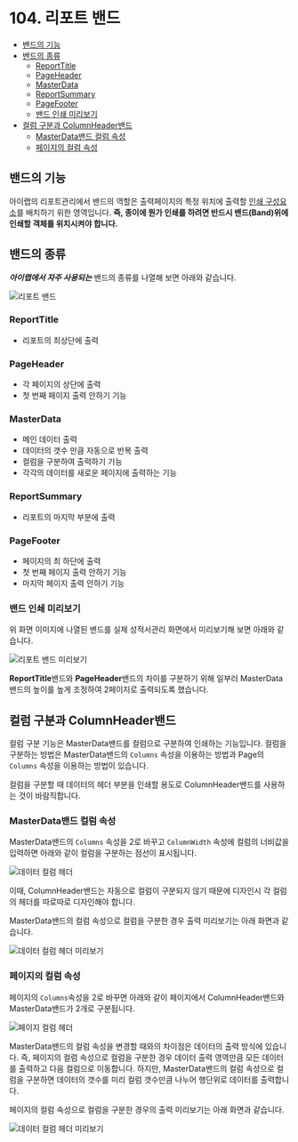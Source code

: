 # 104. 리포트 밴드

* [밴드의 기능](104..md#밴드의-기능)
* [밴드의 종류](104..md#밴드의-종류)
  * [ReportTitle](104..md#reporttitle)
  * [PageHeader](104..md#pageheader)
  * [MasterData](104..md#masterdata)
  * [ReportSummary](104..md#reportsummary)
  * [PageFooter](104..md#pagefooter)
  * [밴드 인쇄 미리보기](104..md#밴드-인쇄-미리보기)
* [컬럼 구분과 ColumnHeader밴드](104..md#컬럼-구분과-columnheader밴드)
  * [MasterData밴드 컬럼 속성](104..md#masterdata밴드-컬럼-속성)
  * [페이지의 컬럼 속성](104..md#페이지의-컬럼-속성)

## 밴드의 기능

아이랩의 리포트관리에서 밴드의 역할은 출력페이지의 특정 위치에 출력할 [인쇄 구성요소](103..md)를 배치하기 위한 영역입니다. **즉, 종이에 뭔가 인쇄를 하려면 반드시 밴드\(Band\)위에 인쇄할 객체를 위치시켜야 합니다.**

## 밴드의 종류

_**아이랩에서 자주 사용되는**_ 밴드의 종류를 나열해 보면 아래와 같습니다.

![리포트 밴드](../../.gitbook/assets/_%20%2816%29.png)

### ReportTitle

* 리포트의 최상단에 출력

### PageHeader

* 각 페이지의 상단에 출력
* 첫 번째 페이지 출력 안하기 기능

### MasterData

* 메인 데이터 출력
* 데이터의 갯수 만큼 자동으로 반복 출력
* 컬럼을 구분하여 출력하기 기능
* 각각의 데이터를 새로운 페이지에 출력하는 기능

### ReportSummary

* 리포트의 마지막 부분에 출력

### PageFooter

* 페이지의 최 하단에 출력
* 첫 번째 페이지 출력 안하기 기능
* 마지막 페이지 출력 안하기 기능

### 밴드 인쇄 미리보기

위 화면 이미지에 나열된 밴드를 실제 성적서관리 화면에서 미리보기해 보면 아래와 같습니다.

![리포트 밴드 미리보기](../../.gitbook/assets/_%20%2825%29.png)

**ReportTitle**밴드와 **PageHeader**밴드의 차이를 구분하기 위해 일부러 MasterData 밴드의 높이를 높게 조정하여 2페이지로 출력되도록 했습니다.

## 컬럼 구분과 ColumnHeader밴드

컬럼 구분 기능은 MasterData밴드를 컬럼으로 구분하여 인쇄하는 기능입니다. 컬럼을 구분하는 방법은 MasterData밴드의 `Columns` 속성을 이용하는 방법과 Page의 `Columns` 속성을 이용하는 방법이 있습니다.

컬럼을 구분할 때 데이터의 헤더 부분을 인쇄할 용도로 ColumnHeader밴드를 사용하는 것이 바람직합니다.

### MasterData밴드 컬럼 속성

MasterData밴드의 `Columns` 속성을 2로 바꾸고 `ColumnWidth` 속성에 컬럼의 너비값을 입력하면 아래와 같이 컬럼을 구분하는 점선이 표시됩니다.

![데이터 컬럼 헤더](../../.gitbook/assets/_%20%2813%29.png)

이때, ColumnHeader밴드는 자동으로 컬럼이 구분되지 않기 때문에 디자인시 각 컬럼의 헤더를 따로따로 디자인해야 합니다.

MasterData밴드의 컬럼 속성으로 컬럼을 구분한 경우 출력 미리보기는 아래 화면과 같습니다.

![데이터 컬럼 헤더 미리보기](../../.gitbook/assets/_%20%2814%29.png)

### 페이지의 컬럼 속성

페이지의 `Columns`속성을 2로 바꾸면 아래와 같이 페이지에서 ColumnHeader밴드와 MasterData밴드가 2개로 구분됩니다.

![페이지 컬럼 헤더](../../.gitbook/assets/_%20%281%29.png)

MasterData밴드의 컬럼 속성을 변경할 때와의 차이점은 데이터의 출력 방식에 있습니다. 즉, 페이지의 컬럼 속성으로 컬럼을 구분한 경우 데이터 출력 영역만큼 모든 데이터를 출력하고 다음 컬럼으로 이동합니다. 하지만, MasterData밴드의 컬럼 속성으로 컬럼을 구분하면 데이터의 갯수를 미리 컬럼 갯수만큼 나누어 행단위로 데이터를 출력합니다.

페이지의 컬럼 속성으로 컬럼을 구분한 경우의 출력 미리보기는 아래 화면과 같습니다.

![데이터 컬럼 헤더 미리보기](../../.gitbook/assets/_.png)

